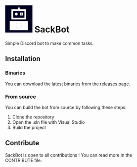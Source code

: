 # ![SackBot logo](Assets/logo.png) SackBot
Simple Discord bot to make common tasks.

## Installation
### Binaries
You can download the latest binaries from the [releases page](https://github.com/v38armageddon/SackBot/releases).

### From source
You can build the bot from source by following these steps:
1. Clone the repository
2. Open the .sln file with Visual Studio
3. Build the project

## Contribute
SackBot is open to all contributions ! You can read more in the CONTRIBUTE file.
